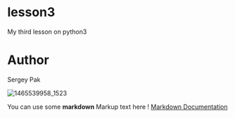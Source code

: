 # lesson3
My third lesson on python3

# Author
Sergey Pak

![1465539958_1523](https://user-images.githubusercontent.com/49597582/56084958-cf518200-5e54-11e9-961f-4167d93ba34a.gif)

You can use some **markdown** Markup text here ! 
[Markdown Documentation](https://guides.github.com/features/mastering-markdown/)
